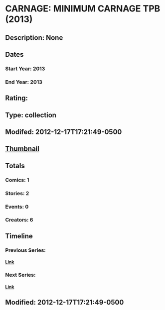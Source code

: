 # CARNAGE: MINIMUM CARNAGE TPB (2013)
## Description: None
## Dates
### Start Year: 2013
### End Year: 2013
## Rating: 
## Type: collection
## Modifed: 2012-12-17T17:21:49-0500
## [Thumbnail](http://i.annihil.us/u/prod/marvel/i/mg/b/40/image_not_available.jpg)
## Totals
### Comics: 1
### Stories: 2
### Events: 0
### Creators: 6
## Timeline
### Previous Series: 
#### [Link]()
### Next Series: 
#### [Link]()
## Modified: 2012-12-17T17:21:49-0500